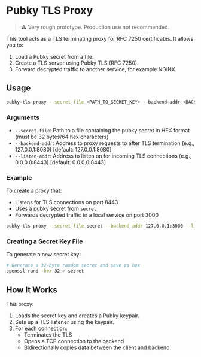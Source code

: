 # Pubky TLS Proxy

> ⚠️ Very rough prototype. Production use not recommended.

This tool acts as a TLS terminating proxy for RFC 7250 certificates. It allows you to:

1. Load a Pubky secret from a file.
2. Create a TLS server using Pubky TLS (RFC 7250).
3. Forward decrypted traffic to another service, for example NGINX.

## Usage

```bash
pubky-tls-proxy --secret-file <PATH_TO_SECRET_KEY> --backend-addr <BACKEND_ADDRESS> --listen-addr <LISTEN_ADDRESS>
```

### Arguments

- `--secret-file`: Path to a file containing the pubky secret in HEX format (must be 32 bytes/64 hex characters)
- `--backend-addr`: Address to proxy requests to after TLS termination (e.g., 127.0.0.1:8080) [default: 127.0.0.1:8080]
- `--listen-addr`: Address to listen on for incoming TLS connections (e.g., 0.0.0.0:8443) [default: 0.0.0.0:8443]

### Example

To create a proxy that:
- Listens for TLS connections on port 8443
- Uses a pubky secret from `secret`
- Forwards decrypted traffic to a local service on port 3000

```bash
pubky-tls-proxy --secret-file secret --backend-addr 127.0.0.1:3000 --listen-addr 0.0.0.0:8443
```

### Creating a Secret Key File

To generate a new secret key:

```bash
# Generate a 32-byte random secret and save as hex
openssl rand -hex 32 > secret
```

## How It Works

This proxy:

1. Loads the secret key and creates a Pubky keypair.
2. Sets up a TLS listener using the keypair.
3. For each connection:
   - Terminates the TLS
   - Opens a TCP connection to the backend
   - Bidirectionally copies data between the client and backend
